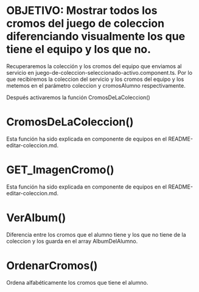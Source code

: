 # OBJETIVO: Mostrar todos los cromos del juego de coleccion diferenciando visualmente los que tiene el equipo y los que no.

<!-- album-equipo.component.ts -->

Recuperaremos la colección y los cromos del equipo que enviamos al servicio en juego-de-coleccion-seleccionado-activo.component.ts. Por lo que recibiremos la coleccion del servicio y los cromos del equipo y los metemos en el parámetro coleccion y cromosAlumno respectivamente. 

Después activaremos la función CromosDeLaColeccion()

# CromosDeLaColeccion()

Esta función ha sido explicada en componente de equipos en el README-editar-coleccion.md.

# GET_ImagenCromo()

Esta función ha sido explicada en componente de equipos en el README-editar-coleccion.md.

# VerAlbum()

Diferencia entre los cromos que el alumno tiene y los que no tiene de la coleccion y los guarda en el array AlbumDelAlumno.

# OrdenarCromos()

Ordena alfabéticamente los cromos que tiene el alumno.
